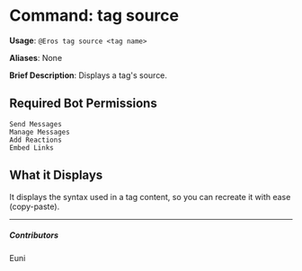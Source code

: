 # Command: tag source


**Usage**: `@Eros tag source <tag name>`

**Aliases**: None

**Brief Description**: Displays a tag's source.



## Required Bot Permissions

```
Send Messages
Manage Messages
Add Reactions
Embed Links
```

## What it Displays


It displays the syntax used in a tag content, so you can recreate it with ease (copy-paste).


---

##### Contributors


Euni

